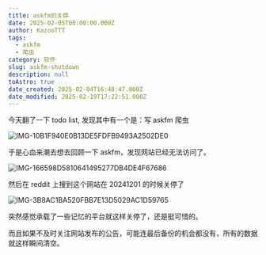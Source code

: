 ```yaml
---
title: askfm的关停
date: 2025-02-05T00:00:00.000Z
author: KazooTTT
tags:
  - askfm
  - 爬虫
category: 软件
slug: askfm-shutdown
description: null
toAstro: true
date_created: 2025-02-04T16:48:47.000Z
date_modified: 2025-02-19T17:22:51.000Z
---
```


今天翻了一下 todo list, 发现其中有一个是：写 askfm 爬虫

![IMG-10B1F940E0B13DE5FDFB9493A2502DE0](<https://pictures.kazoottt.top/2025/02/20250205-IMG-10B1F940E0B13DE5FDFB9493A2502DE0.png>)

于是心血来潮去想去回顾一下 askfm，发现网站已经无法访问了。

![IMG-166598D5810641495277DB4DE4F67686](<https://pictures.kazoottt.top/2025/02/20250205-IMG-166598D5810641495277DB4DE4F67686.png>)

然后在 reddit 上搜到这个网站在 20241201 的时候关停了

![IMG-3B8AC1BA520FBB7E13D5029AC1D59765](<https://pictures.kazoottt.top/2025/02/20250205-IMG-3B8AC1BA520FBB7E13D5029AC1D59765.png>)

突然感觉承载了一些记忆的平台就这样关停了，还是挺可惜的。

而且如果不及时关注网站发布的公告，可能连最后备份的机会都没有，所有的数据就这样瞬间清空。

